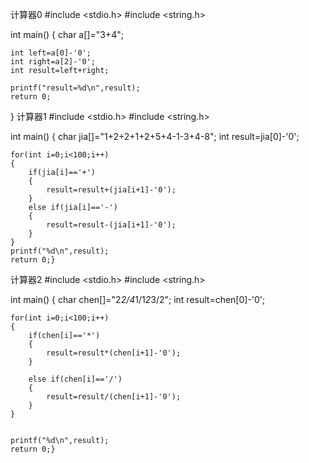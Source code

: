 计算器0
#include <stdio.h>
#include <string.h>

int main()
{
	char a[]="3+4";

	int left=a[0]-'0';
	int right=a[2]-'0';
    int result=left+right;

	printf("result=%d\n",result);
	return 0;
}
计算器1
#include <stdio.h>
#include <string.h>

int main()
{
	char jia[]="1+2+2+1+2+5+4-1-3+4-8";
	int result=jia[0]-'0';

	for(int i=0;i<100;i++)
	{
		if(jia[i]=='+')
		{
			result=result+(jia[i+1]-'0');
		}
		else if(jia[i]=='-')
		{
			result=result-(jia[i+1]-'0');
		}
	}
	printf("%d\n",result);
	return 0;}
计算器2
#include <stdio.h>
#include <string.h>

int main()
{ 
	char chen[]="2*2/4*1/1*2*3/2";
    int result=chen[0]-'0';

	for(int i=0;i<100;i++)
	{
		if(chen[i]=='*')
		{
			result=result*(chen[i+1]-'0');
		}
		
		else if(chen[i]=='/')
		{
			result=result/(chen[i+1]-'0');
		}
	}
	
	
	printf("%d\n",result);
	return 0;}

